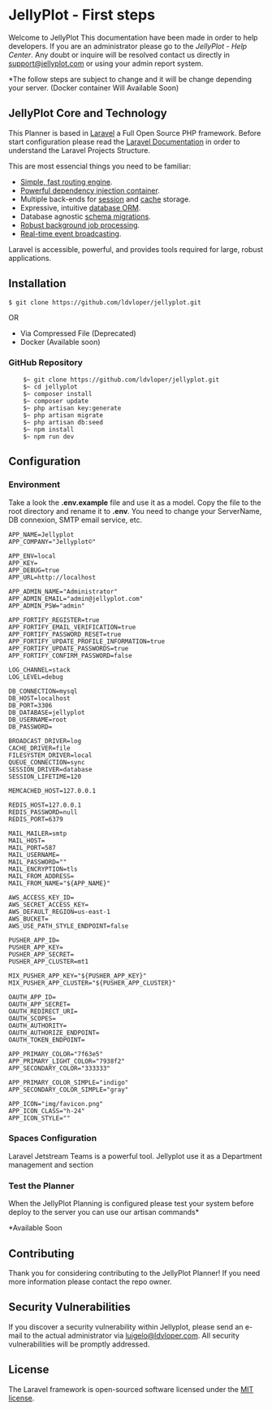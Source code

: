 # JellyPlot - First steps
Welcome to JellyPlot
This documentation have been made in order to help developers. If you are an administrator please go to the  _JellyPlot - Help Center_. 
Any doubt or inquire will be resolved contact us directly in [support@jellyplot.com](mailto:support@jellyplot.com) or using your admin report system.

*The follow steps are subject to change and it will be change depending your server. (Docker container Will Available Soon)

## JellyPlot Core and Technology 

This Planner is based in [Laravel](https://laravel.com) a Full Open Source PHP framework. 
Before start configuration please read the [Laravel Documentation](https://laravel.com/docs/) in order to understand the Laravel Projects Structure.

This are most essencial things you need to be familiar:
- [Simple, fast routing engine](https://laravel.com/docs/routing).
- [Powerful dependency injection container](https://laravel.com/docs/container).
- Multiple back-ends for [session](https://laravel.com/docs/session) and [cache](https://laravel.com/docs/cache) storage.
- Expressive, intuitive [database ORM](https://laravel.com/docs/eloquent).
- Database agnostic [schema migrations](https://laravel.com/docs/migrations).
- [Robust background job processing](https://laravel.com/docs/queues).
- [Real-time event broadcasting](https://laravel.com/docs/broadcasting).

Laravel is accessible, powerful, and provides tools required for large, robust applications.

## Installation
    $ git clone https://github.com/ldvloper/jellyplot.git
OR
- Via Compressed File (Deprecated)
- Docker (Available soon)

### GitHub Repository
        $~ git clone https://github.com/ldvloper/jellyplot.git
        $~ cd jellyplot
        $~ composer install 
        $~ composer update 
        $~ php artisan key:generate
        $~ php artisan migrate
        $~ php artisan db:seed
        $~ npm install
        $~ npm run dev 


## Configuration
### Environment 
Take a look the **.env.example** file and use it as a model. Copy the file to the root directory and rename it to **.env**. 
You need to change your ServerName, DB connexion, SMTP email service, etc.

    APP_NAME=Jellyplot
    APP_COMPANY="Jellyplot©"
    
    APP_ENV=local
    APP_KEY=
    APP_DEBUG=true
    APP_URL=http://localhost
    
    APP_ADMIN_NAME="Administrator"
    APP_ADMIN_EMAIL="admin@jellyplot.com"
    APP_ADMIN_PSW="admin"
    
    APP_FORTIFY_REGISTER=true
    APP_FORTIFY_EMAIL_VERIFICATION=true
    APP_FORTIFY_PASSWORD_RESET=true
    APP_FORTIFY_UPDATE_PROFILE_INFORMATION=true
    APP_FORTIFY_UPDATE_PASSWORDS=true
    APP_FORTIFY_CONFIRM_PASSWORD=false
    
    LOG_CHANNEL=stack
    LOG_LEVEL=debug
    
    DB_CONNECTION=mysql
    DB_HOST=localhost
    DB_PORT=3306
    DB_DATABASE=jellyplot
    DB_USERNAME=root
    DB_PASSWORD=
    
    BROADCAST_DRIVER=log
    CACHE_DRIVER=file
    FILESYSTEM_DRIVER=local
    QUEUE_CONNECTION=sync
    SESSION_DRIVER=database
    SESSION_LIFETIME=120
    
    MEMCACHED_HOST=127.0.0.1
    
    REDIS_HOST=127.0.0.1
    REDIS_PASSWORD=null
    REDIS_PORT=6379
    
    MAIL_MAILER=smtp
    MAIL_HOST=
    MAIL_PORT=587
    MAIL_USERNAME=
    MAIL_PASSWORD=""
    MAIL_ENCRYPTION=tls
    MAIL_FROM_ADDRESS=
    MAIL_FROM_NAME="${APP_NAME}"
    
    AWS_ACCESS_KEY_ID=
    AWS_SECRET_ACCESS_KEY=
    AWS_DEFAULT_REGION=us-east-1
    AWS_BUCKET=
    AWS_USE_PATH_STYLE_ENDPOINT=false
    
    PUSHER_APP_ID=
    PUSHER_APP_KEY=
    PUSHER_APP_SECRET=
    PUSHER_APP_CLUSTER=mt1
    
    MIX_PUSHER_APP_KEY="${PUSHER_APP_KEY}"
    MIX_PUSHER_APP_CLUSTER="${PUSHER_APP_CLUSTER}"
    
    OAUTH_APP_ID=
    OAUTH_APP_SECRET=
    OAUTH_REDIRECT_URI=
    OAUTH_SCOPES=
    OAUTH_AUTHORITY=
    OAUTH_AUTHORIZE_ENDPOINT=
    OAUTH_TOKEN_ENDPOINT=
    
    APP_PRIMARY_COLOR="7f63e5"
    APP_PRIMARY_LIGHT_COLOR="7938f2"
    APP_SECONDARY_COLOR="333333"
    
    APP_PRIMARY_COLOR_SIMPLE="indigo"
    APP_SECONDARY_COLOR_SIMPLE="gray"
    
    APP_ICON="img/favicon.png"
    APP_ICON_CLASS="h-24"
    APP_ICON_STYLE=""


### Spaces Configuration
Laravel Jetstream Teams is a powerful tool. Jellyplot use it as a Department management and section 


### Test the Planner

When the JellyPlot Planning is configured please test your system before deploy to the server you can use our artisan commands*

*Available Soon

## Contributing

Thank you for considering contributing to the JellyPlot Planner! If you need more information please contact the repo owner.

## Security Vulnerabilities

If you discover a security vulnerability within Jellyplot, please send an e-mail to the actual administrator via [luigelo@ldvloper.com](mailto:luigelo@ldvloper.com). All security vulnerabilities will be promptly addressed.

## License
The Laravel framework is open-sourced software licensed under the [MIT license](https://opensource.org/licenses/MIT).
